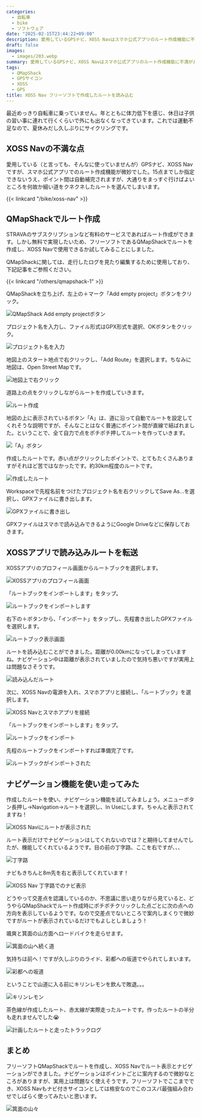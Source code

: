 ```yaml
---
categories:
  - 自転車
  - bike
  - ソフトウェア
date: "2025-02-15T23:44:22+09:00"
description: 愛用しているGPSナビ、XOSS Navはスマホ公式アプリのルート作成機能に不満がありました。フリーソフトのQMapShackでルートを作成し、XOSS Navへ転送し使用する方法をご紹介します。
draft: false
images:
  - images/203.webp
summary: 愛用しているGPSナビ、XOSS Navはスマホ公式アプリのルート作成機能に不満がありました。フリーソフトのQMapShackでルートを作成し、XOSS Navへ転送し使用する方法をご紹介します。
tags:
  - QMapShack
  - GPSサイコン
  - XOSS
  - GPS
title: XOSS Nav フリーソフトで作成したルートを読み込む
---
```


最近めっきり自転車に乗っていません。年とともに体力低下を感じ、休日は子供の習い事に連れて行くくらいで外にも出なくなってきています。これでは運動不足なので、夏休みだし久しぶりにサイクリングです。

## XOSS Navの不満な点

愛用している（と言っても、そんなに使っていませんが）GPSナビ、XOSS Navですが、スマホ公式アプリでのルート作成機能が微妙でした。15点までしか指定できないうえ、ポイント間は自動補完されますが、大通りをまっすぐ行けばよいところを何故か細い道をクネクネしたルートを選んでしまいます。

{{< linkcard "/bike/xoss-nav" >}}

## QMapShackでルート作成

STRAVAのサブスクリプションなど有料のサービスであればルート作成ができます。しかし無料で実現したいため、フリーソフトであるQMapShackでルートを作成し、XOSS Navで使用できるか試してみることにしました。

QMapShackに関しては、走行したログを見たり編集するために使用しており、下記記事をご参照ください。

{{< linkcard "/others/qmapshack-1" >}}

QMapShackを立ち上げ、左上の＋マーク「Add empty project」ボタンをクリック。

![QMapShack Add empty projectボタン](./images/001.webp)

プロジェクト名を入力し、ファイル形式はGPX形式を選択、OKボタンをクリック。

![プロジェクト名を入力](./images/002.webp)

地図上のスタート地点で右クリックし、「Add
Route」を選択します。ちなみに地図は、Open Street Mapです。

![地図上で右クリック](./images/003.webp)

道路上の点をクリックしながらルートを作成していきます。

![ルート作成](./images/004.webp)

地図の上に表示されているボタン「A」は、道に沿って自動でルートを設定してくれそうな説明ですが、そんなことはなく普通にポイント間が直線で結ばれました。ということで、全て自力で点をポチポチ押してルートを作っていきます。

![「A」ボタン](./images/005.webp)

作成したルートです。赤い点がクリックしたポイントで、とてもたくさんありますがそれほど苦ではなかったです。約30km程度のルートです。

![作成したルート](./images/006.webp)

Workspaceで先程名前をつけたプロジェクト名を右クリックしてSave
As...を選択し、GPXファイルに書き出します。

![GPXファイルに書き出し](./images/008.webp)

GPXファイルはスマホで読み込みできるようにGoogle
Driveなどに保存しておきます。

## XOSSアプリで読み込みルートを転送

XOSSアプリのプロフィール画面からルートブックを選択します。

![XOSSアプリのプロフィール画面](./images/309.webp)

「ルートブックをインポートします」をタップ。

![ルートブックをインポートします](./images/311.webp)

右下の＋ボタンから、「インポート」をタップし、先程書き出したGPXファイルを選択します。

![ルートブック表示画面](./images/308.webp)

ルートを読み込むことができました。距離が0.00kmになってしまっていますね。ナビゲーション中は距離が表示されていましたので気持ち悪いですが実用上は問題なさそうです。

![読み込んだルート](./images/307.webp)

次に、XOSS
Navの電源を入れ、スマホアプリと接続し、「ルートブック」を選択します。

![XOSS Navとスマホアプリを接続](./images/301.webp)

「ルートブックをインポートします」をタップ。

![ルートブックをインポート](./images/302.webp)

先程のルートブックをインポートすれば準備完了です。

![ルートブックがインポートされた](./images/303.webp)

## ナビゲーション機能を使い走ってみた

作成したルートを使い、ナビゲーション機能を試してみましょう。メニューボタン長押し→Navigation→ルートを選択し、In
Useにします。ちゃんと表示されてますね！

![XOSS Naviにルートが表示された](./images/201.webp)

ルート表示だけでナビゲーションはしてくれないのでは？と期待してませんでしたが、機能してくれているようです。目の前の丁字路、ここを右ですが、、、

![丁字路](./images/204.webp)

ナビもきちんと8m先を右と表示してくれています！

![XOSS Nav 丁字路でのナビ表示](./images/203.webp)

どうやって交差点を認識しているのか、不思議に思い走りながら見ていると、どうやらQMapShackでルート作成時にポチポチクリックした点ごとに次の点への方向を表示しているようです。なので交差点でないところで案内しまくりで微妙ですがルートが表示されているだけでもよしとしましょう！

颯爽と箕面の山方面へロードバイクを走らせます。

![箕面の山へ続く道](./images/101.webp)

気持ちは前へ！ですが久しぶりのライド、彩都への坂道でやられてしまいます。

![彩都への坂道](./images/102.webp)

ということで山道に入る前にキリンレモンを飲んで敗退。。。

![キリンレモン](./images/206.webp)

茶色線が作成したルート、赤太線が実際走ったルートです。作ったルートの半分も走れませんでした😭

![計画したルートと走ったトラックログ](./images/007.webp)

## まとめ

フリーソフトQMapShackでルートを作成し、XOSS Navでルート表示とナビゲーションができました。ナビゲーションはポイントごとに案内するので微妙なところがありますが、実用上は問題なく使えそうです。フリーソフトでここまででき、XOSS Navもナビ付きサイコンとしては格安なのでこのコスパ最強組み合わせでしばらく使ってみたいと思います。

![箕面の山々](./images/207.webp)
